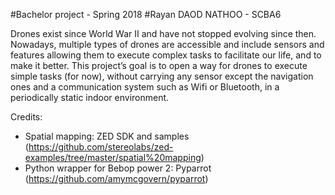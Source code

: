 #Bachelor project - Spring 2018
#Rayan DAOD NATHOO - SCBA6

Drones exist since World War II and have not stopped evolving since then.
Nowadays, multiple types of drones are accessible and include sensors and features allowing them to execute complex tasks to facilitate our life, and to make it better.
This project’s goal is to open a way for drones to execute simple tasks (for now), without carrying any sensor except the navigation ones and a communication system such as Wifi or Bluetooth, in a periodically static indoor environment.

Credits:
- Spatial mapping: ZED SDK and samples (https://github.com/stereolabs/zed-examples/tree/master/spatial%20mapping)
- Python wrapper for Bebop power 2: Pyparrot (https://github.com/amymcgovern/pyparrot)
